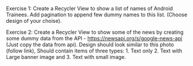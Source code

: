 Exercise 1: Create a Recycler View to show a list of names of Android Trainees.
Add pagination to append few dummy names to this list. (Choose design of your choise).

Exercise 2: Create a Recycler View to show some of the news by creating some dummy data from the
API - https://newsapi.org/s/google-news-api (Just copy the data from api). Design should look similar to this photo
(follow link), Should contain items of three types: 1. Text only 2. Text with Large banner image and 3. Text with small image.
